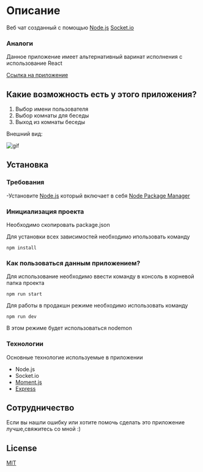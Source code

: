 # Описание
Веб чат созданный с помощью [Node.js][node.js]  [Socket.io][socket.io]

### Аналоги

Данное приложение имеет альтернативный варинат исполнения с использование React

[Ссылка на приложение][chat]

## Какие возможность есть у этого приложения?

1. Выбор имени пользователя
2. Выбор комнаты для беседы 
3. Выход из комнаты беседы

Внешний вид:

![gif](https://media.giphy.com/media/n9DL83tKMC5qBBnOLP/giphy.gif)


## Установка 

### Требования 

-Установите [Node.js] который включает в себя [Node Package Manager][npm]

### Инициализация проекта 

Необходимо скопировать package.json

Для установки всех зависимостей необходимо ипользовать команду 

```
npm install
```

### Как пользоваться данным приложением?

Для использование необходимо ввести команду в консоль в корневой папка проекта

```
npm run start
```

Для работы в продакшн режиме необходимо использовать команду

```
npm run dev
```
В этом режиме будет использоваться nodemon

### Технологии

Основные технологие используемые в приложении

- Node.js
- Socket.io
- [Moment.js][moment]
- [Express][express]

## Сотрудничество

Если вы нашли ошибку или хотите помочь сделать это приложение лучше,свяжитесь со мной :)

## License
[MIT](https://choosealicense.com/licenses/mit/)

[node.js]: https://nodejs.org/
[npm]: https://www.npmjs.com/get-npm
[socket.io]: https://socket.io/
[moment]: https://momentjs.com/
[express]: https://momentjs.com/
[chat]:https://github.com/ArtemKhairov/web-chat-react
